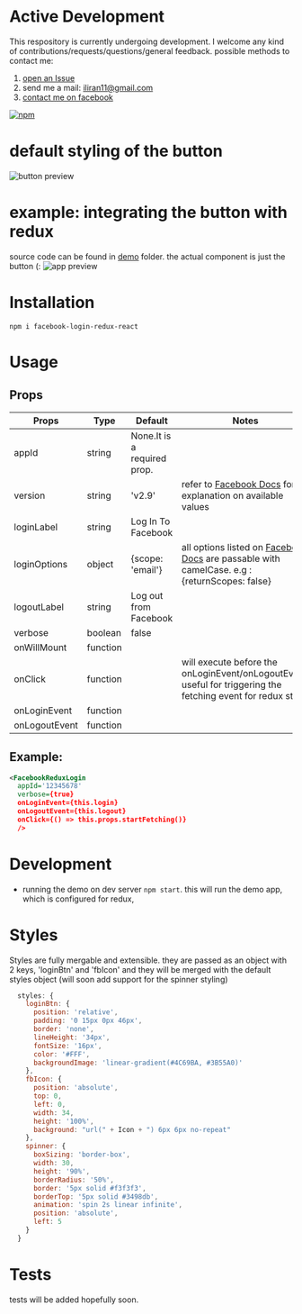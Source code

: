 Active Development
======

This respository is currently undergoing  development.
I welcome any kind of contributions/requests/questions/general feedback.
possible methods to contact me:

1. [open an Issue](https://github.com/iliran11/facebook-login-react/issues/new)
2. send me a mail: iliran11@gmail.com
3. [contact me on facebook](https://www.facebook.com/Liran.Co.1984)

[![npm](https://img.shields.io/npm/dm/facebook-login-redux-react.svg)](https://www.npmjs.com/package/facebook-login-redux-react)

default styling of the button
======

![button preview](http://i.imgur.com/4UHZAtX.png "")

example: integrating the button with redux
======
source code can be found in [demo](https://github.com/iliran11/facebook-login-react/tree/master/demo) folder.
the actual component is just the button (:
![app preview](http://i.imgur.com/MzaCdgO.gif "")



Installation
======

```
npm i facebook-login-redux-react
```

Usage
======

Props
------


| Props 	| Type 	| Default 	| Notes 	|
|---------------	|----------	|---------------------------------------------	|-------------------------------------------------------------------------------------------------------------------------------------------------------------------------	|
| appId 	| string 	| None.It is a required prop. 	|  	|
| version 	| string 	| 'v2.9' 	| refer to [Facebook Docs](https://developers.facebook.com/docs/apps/changelog/) for explanation on available values 	|
| loginLabel 	| string 	| Log In To Facebook 	|  	|
| loginOptions 	| object 	| {scope: 'email'} 	| all options listed on [Facebook Docs](https://developers.facebook.com/docs/reference/javascript/FB.login/v2.9) are passable with camelCase. e.g : {returnScopes: false} 	|
| logoutLabel 	| string 	| Log out from Facebook 	|   	|
| verbose 	| boolean 	| false 	|  	|
| onWillMount 	| function 	|  	|  	|
| onClick 	| function 	|  	| will execute before the onLoginEvent/onLogoutEvent. useful for triggering the fetching event for redux store. 	|
| onLoginEvent 	| function 	|  	|  	|
| onLogoutEvent 	| function 	|  	|  	|



Example:
------


```xml
<FacebookReduxLogin
  appId='12345678'
  verbose={true}
  onLoginEvent={this.login}
  onLogoutEvent={this.logout}
  onClick={() => this.props.startFetching()}
  />
```
Development
======

- running the demo on dev server `npm start`. this will run the demo app, which is configured for redux, 

Styles
======

Styles are fully mergable and extensible.
they are passed as an object with 2 keys, 'loginBtn' and 'fbIcon' and they will be merged with the default styles object (will soon add support for the spinner styling)
```js
  styles: {
    loginBtn: {
      position: 'relative',
      padding: '0 15px 0px 46px',
      border: 'none',
      lineHeight: '34px',
      fontSize: '16px',
      color: '#FFF',
      backgroundImage: 'linear-gradient(#4C69BA, #3B55A0)'
    },
    fbIcon: {
      position: 'absolute',
      top: 0,
      left: 0,
      width: 34,
      height: '100%',
      background: "url(" + Icon + ") 6px 6px no-repeat"
    },
    spinner: {
      boxSizing: 'border-box',
      width: 30,
      height: '90%',
      borderRadius: '50%',
      border: '5px solid #f3f3f3',
      borderTop: '5px solid #3498db',
      animation: 'spin 2s linear infinite',
      position: 'absolute',
      left: 5
    }
  }
```

Tests
======

tests will be added hopefully soon.
